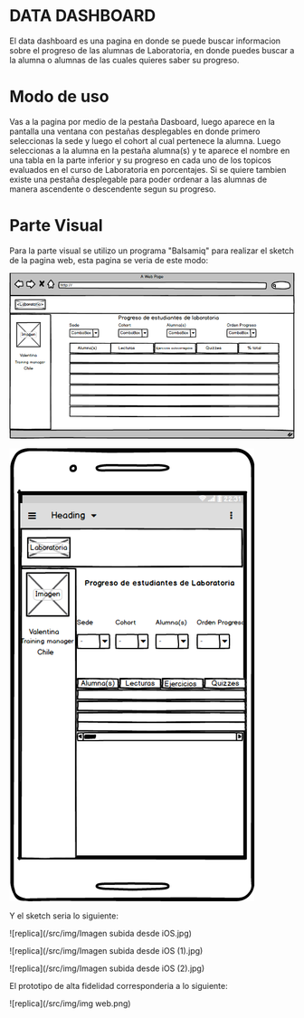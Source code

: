 # DATA DASHBOARD

El data dashboard es una pagina en donde se puede buscar informacion sobre el progreso de las alumnas de Laboratoria,
en donde puedes buscar a la alumna o alumnas de las cuales quieres saber su progreso.

# Modo de uso

Vas a la pagina por medio de la pestaña Dasboard, luego aparece en la pantalla una ventana con pestañas desplegables en donde primero seleccionas la sede y luego el cohort al cual pertenece la alumna. Luego seleccionas a la alumna en la pestaña alumna(s) y te aparece el nombre en una tabla en la parte inferior y su progreso en cada uno de los topicos evaluados en el curso de Laboratoria en porcentajes. Si se quiere tambien existe una pestaña desplegable para poder ordenar a las alumnas de manera ascendente o descendente segun su progreso.

# Parte Visual

Para la parte visual se utilizo un programa "Balsamiq" para realizar el sketch de la pagina web, esta pagina se veria de este modo:

![replica](/src/img/Prototipo-proyecto-2-web.png)

![replica](/src/img/Prototipo-proy-2-cel.png)

Y el sketch seria lo siguiente:

![replica](/src/img/Imagen subida desde iOS.jpg)

![replica](/src/img/Imagen subida desde iOS (1).jpg)

![replica](/src/img/Imagen subida desde iOS (2).jpg)

El prototipo de alta fidelidad corresponderia a lo siguiente:

![replica](/src/img/img web.png)









